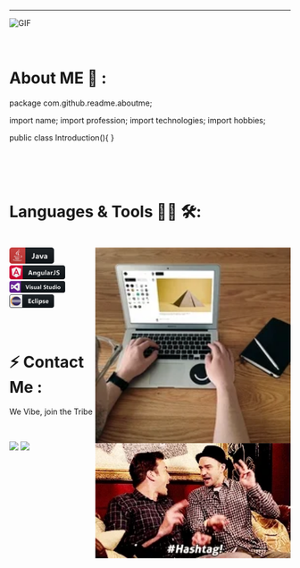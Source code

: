 **********
<img hight="220" width="900" alt="GIF" src="https://github.com/iamabhi5hek/iamabhi5hek/blob/main/soldier.gif">

</br>
</br>
</br>

# About ME 💬 :

package com.github.readme.aboutme;

import name;
import profession;
import technologies;
import hobbies;

public class Introduction(){
}


</br>
</br>
</br>




# Languages & Tools 👨‍💻 🛠:
</br>

<img hight="110" width="350" align="right" alt="GIF" src="https://github.com/iamabhi5hek/iamabhi5hek/blob/main/laptop.gif">


<img src="https://github.com/iamabhi5hek/iamabhi5hek/blob/main/java.svg" alt="java" width="80" hight="50">
<img src="https://github.com/iamabhi5hek/iamabhi5hek/blob/main/angular.svg" alt="angular" width="100" hight="50">
<img src="https://github.com/iamabhi5hek/iamabhi5hek/blob/main/visualstudio.svg" alt="vs" width="100" hight="50">
<img src="https://github.com/iamabhi5hek/iamabhi5hek/blob/main/eclipse.svg" alt="eclipse" width="80" hight="50">

</br>
</br>
</br>



# ⚡ Contact Me :
<p>We Vibe, join the Tribe
<p>
 </br>

<img hight="160" width="350" align="right" alt="GIF" src="https://github.com/iamabhi5hek/iamabhi5hek/blob/main/vibe.gif">

[<img src="https://img.shields.io/badge/iamabhi5hek%20-%230077B5.svg?&style=for-the-badge&logo=linkedin&logoColor=white"/>](https://www.linkedin.com/in/iamabhi5hek/)
[<img src="https://img.shields.io/badge/iamabhi5hek%20-%23E4405F.svg?&style=for-the-badge&logo=Instagram&logoColor=white"/>](https://www.instagram.com/i.am.abhi5hek/)
 


</br>
</br>
</br>
</br>



